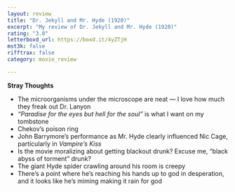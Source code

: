 ```yaml
---
layout: review
title: "Dr. Jekyll and Mr. Hyde (1920)"
excerpt: "My review of Dr. Jekyll and Mr. Hyde (1920)"
rating: "3.0"
letterboxd_url: https://boxd.it/4yZTjH
mst3k: false
rifftrax: false
category: movie_review

---
```


<b>Stray Thoughts</b>
* The microorganisms under the microscope are neat — I love how much they freak out Dr. Lanyon
* <i>“Paradise for the eyes but hell for the soul”</i> is what I want on my tombstone
* Chekov’s poison ring
* John Barrymore’s performance as Mr. Hyde clearly influenced Nic Cage, particularly in <i>Vampire’s Kiss</i>
* Is the movie moralizing about getting blackout drunk? Excuse me, “black abyss of torment” drunk?
* The giant Hyde spider crawling around his room is creepy
* There’s a point where he’s reaching his hands up to god in desperation, and it looks like he’s miming making it rain for god